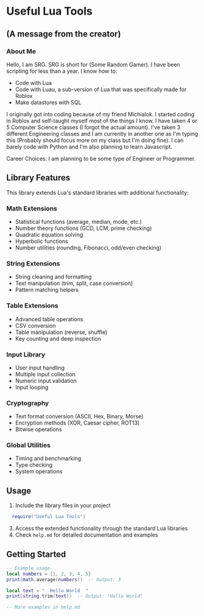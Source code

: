 
# Useful Lua Tools

## (A message from the creator)

### About Me
Hello, I am SRG. SRG is short for (Some Random Gamer). I have been scripting for less than a year. I know how to:
- Code with Lua
- Code with Luau, a sub-version of Lua that was specifically made for Roblox
- Make datastores with SQL

I originally got into coding because of my friend Michialok. I started coding in Roblox and self-taught myself most of the things I know.
I have taken 4 or 5 Computer Science classes (I forgot the actual amount). I've taken 3 different Engineering classes and I am currently in another one as I'm typing this (Probably should focus more on my class but I'm doing fine).
I can barely code with Python and I'm also planning to learn Javascript.

Career Choices: I am planning to be some type of Engineer or Programmer.

## Library Features

This library extends Lua's standard libraries with additional functionality:

### Math Extensions
- Statistical functions (average, median, mode, etc.)
- Number theory functions (GCD, LCM, prime checking)
- Quadratic equation solving
- Hyperbolic functions
- Number utilities (rounding, Fibonacci, odd/even checking)

### String Extensions
- String cleaning and formatting
- Text manipulation (trim, split, case conversion)
- Pattern matching helpers

### Table Extensions
- Advanced table operations
- CSV conversion
- Table manipulation (reverse, shuffle)
- Key counting and deep inspection

### Input Library
- User input handling
- Multiple input collection
- Numeric input validation
- Input looping

### Cryptography
- Text format conversion (ASCII, Hex, Binary, Morse)
- Encryption methods (XOR, Caesar cipher, ROT13)
- Bitwise operations

### Global Utilities
- Timing and benchmarking
- Type checking
- System operations

## Usage

1. Include the library files in your project
```lua
  require("Useful Lua Tools")
```
3. Access the extended functionality through the standard Lua libraries
4. Check `help.md` for detailed documentation and examples

## Getting Started

```lua
-- Example usage
local numbers = {1, 2, 3, 4, 5}
print(math.average(numbers))  -- Output: 3

local text = "  Hello World  "
print(string.trim(text))  -- Output: "Hello World"

-- More examples in help.md
```

